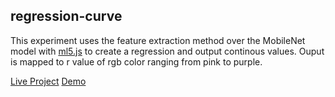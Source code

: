 ## regression-curve
This experiment uses the feature extraction method over the MobileNet model with [ml5.js](https://ml5js.org/) to create a regression and output continous values. Ouput is mapped to r value of rgb color ranging from pink to purple. 


[Live Project](https://byjoohyunpark.github.io/regression-curve/)
[Demo](https://vimeo.com/302913591)

